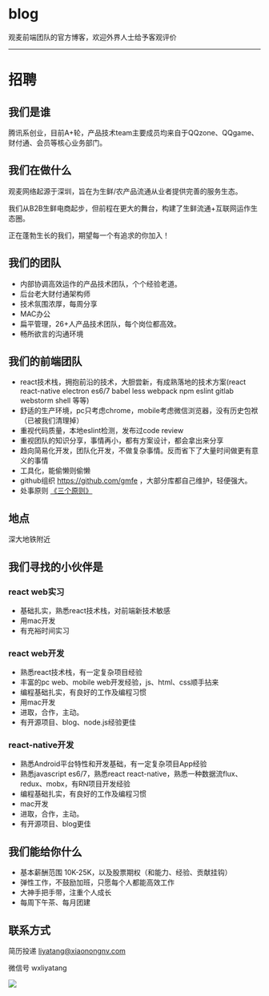 # blog

观麦前端团队的官方博客，欢迎外界人士给予客观评价

---

# 招聘

## 我们是谁

腾讯系创业，目前A+轮，产品技术team主要成员均来自于QQzone、QQgame、财付通、会员等核心业务部门。

## 我们在做什么

观麦网络起源于深圳，旨在为生鲜/农产品流通从业者提供完善的服务生态。

我们从B2B生鲜电商起步，但前程在更大的舞台，构建了生鲜流通+互联网运作生态圈。

正在蓬勃生长的我们，期望每一个有追求的你加入！

## 我们的团队

- 内部协调高效运作的产品技术团队，个个经验老道。
- 后台老大财付通架构师
- 技术氛围浓厚，每周分享
- MAC办公
- 扁平管理，26+人产品技术团队，每个岗位都高效。
- 畅所欲言的沟通环境

## 我们的前端团队
- react技术栈，拥抱前沿的技术，大胆尝新，有成熟落地的技术方案(react react-native electron es6/7 babel less webpack npm eslint gitlab webstorm shell 等等)
- 舒适的生产环境，pc只考虑chrome，mobile考虑微信浏览器，没有历史包袱（已被我们清理掉）
- 重视代码质量，本地eslint检测，发布过code review
- 重视团队的知识分享，事情再小，都有方案设计，都会拿出来分享
- 趋向简易化开发，团队化开发，不做复杂事情。反而省下了大量时间做更有意义的事情
- 工具化，能偷懒则偷懒
- github组织 https://github.com/gmfe ，大部分库都自己维护，轻便强大。
- 处事原则 [《三个原则》](https://zhuanlan.zhihu.com/p/20395484)

## 地点
深大地铁附近

## 我们寻找的小伙伴是

### react web实习

- 基础扎实，熟悉react技术栈，对前端新技术敏感
- 用mac开发
- 有充裕时间实习

### react web开发

- 熟悉react技术栈，有一定复杂项目经验
- 丰富的pc web、mobile web开发经验，js、html、css顺手拈来
- 编程基础扎实，有良好的工作及编程习惯
- 用mac开发
- 进取，合作，主动。
- 有开源项目、blog、node.js经验更佳

### react-native开发

- 熟悉Android平台特性和开发基础，有一定复杂项目App经验
- 熟悉javascript es6/7，熟悉react react-native，熟悉一种数据流flux、redux、mobx，有RN项目开发经验
- 编程基础扎实，有良好的工作及编程习惯
- mac开发
- 进取，合作，主动。
- 有开源项目、blog更佳


## 我们能给你什么

- 基本薪酬范围 10K-25K，以及股票期权（和能力、经验、贡献挂钩）
- 弹性工作，不鼓励加班，只愿每个人都能高效工作
- 大神手把手带，注重个人成长
- 每周下午茶、每月团建

## 联系方式

简历投递 liyatang@xiaonongnv.com

微信号 wxliyatang

![](http://i4.buimg.com/567571/0e70df4e5856f5ad.png)
